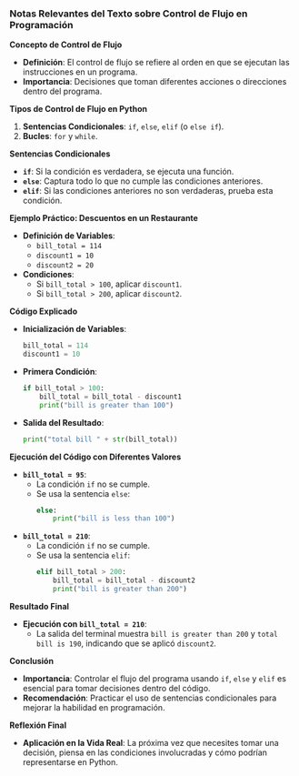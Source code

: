 ### Notas Relevantes del Texto sobre Control de Flujo en Programación

**Concepto de Control de Flujo**
- **Definición**: El control de flujo se refiere al orden en que se ejecutan las instrucciones en un programa.
- **Importancia**: Decisiones que toman diferentes acciones o direcciones dentro del programa.

**Tipos de Control de Flujo en Python**
1. **Sentencias Condicionales**: `if`, `else`, `elif` (o `else if`).
2. **Bucles**: `for` y `while`.

**Sentencias Condicionales**
- **`if`**: Si la condición es verdadera, se ejecuta una función.
- **`else`**: Captura todo lo que no cumple las condiciones anteriores.
- **`elif`**: Si las condiciones anteriores no son verdaderas, prueba esta condición.

**Ejemplo Práctico: Descuentos en un Restaurante**
- **Definición de Variables**:
  - `bill_total = 114`
  - `discount1 = 10`
  - `discount2 = 20`
- **Condiciones**:
  - Si `bill_total > 100`, aplicar `discount1`.
  - Si `bill_total > 200`, aplicar `discount2`.

**Código Explicado**
- **Inicialización de Variables**:
  ```python
  bill_total = 114
  discount1 = 10
  ```
- **Primera Condición**:
  ```python
  if bill_total > 100:
      bill_total = bill_total - discount1
      print("bill is greater than 100")
  ```
- **Salida del Resultado**:
  ```python
  print("total bill " + str(bill_total))
  ```

**Ejecución del Código con Diferentes Valores**
- **`bill_total = 95`**:
  - La condición `if` no se cumple.
  - Se usa la sentencia `else`:
    ```python
    else:
        print("bill is less than 100")
    ```
- **`bill_total = 210`**:
  - La condición `if` no se cumple.
  - Se usa la sentencia `elif`:
    ```python
    elif bill_total > 200:
        bill_total = bill_total - discount2
        print("bill is greater than 200")
    ```

**Resultado Final**
- **Ejecución con `bill_total = 210`**:
  - La salida del terminal muestra `bill is greater than 200` y `total bill is 190`, indicando que se aplicó `discount2`.

**Conclusión**
- **Importancia**: Controlar el flujo del programa usando `if`, `else` y `elif` es esencial para tomar decisiones dentro del código.
- **Recomendación**: Practicar el uso de sentencias condicionales para mejorar la habilidad en programación.

**Reflexión Final**
- **Aplicación en la Vida Real**: La próxima vez que necesites tomar una decisión, piensa en las condiciones involucradas y cómo podrían representarse en Python.